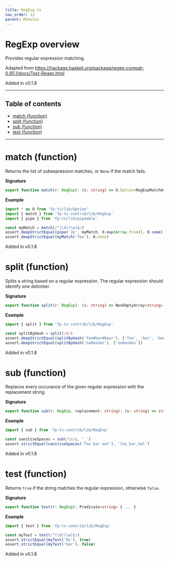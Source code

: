 ```yaml
---
title: RegExp.ts
nav_order: 13
parent: Modules
---
```


# RegExp overview

Provides regular expression matching.

Adapted from https://hackage.haskell.org/package/regex-compat-0.95.1/docs/Text-Regex.html

Added in v0.1.8

---

<h2 class="text-delta">Table of contents</h2>

- [match (function)](#match-function)
- [split (function)](#split-function)
- [sub (function)](#sub-function)
- [test (function)](#test-function)

---

# match (function)

Returns the list of subexpression matches, or `None` if the match fails.

**Signature**

```ts
export function match(r: RegExp): (s: string) => O.Option<RegExpMatchArray> { ... }
```

**Example**

```ts
import * as O from 'fp-ts/lib/Option'
import { match } from 'fp-ts-contrib/lib/RegExp'
import { pipe } from 'fp-ts/lib/pipeable'

const myMatch = match(/^(\d)(\w)$/)
assert.deepStrictEqual(pipe('2e', myMatch, O.map(Array.from)), O.some(['2e', '2', 'e']))
assert.deepStrictEqual(myMatch('foo'), O.none)
```

Added in v0.1.8

# split (function)

Splits a string based on a regular expression. The regular expression
should identify one delimiter.

**Signature**

```ts
export function split(r: RegExp): (s: string) => NonEmptyArray<string> { ... }
```

**Example**

```ts
import { split } from 'fp-ts-contrib/lib/RegExp'

const splitByHash = split(/#/)
assert.deepStrictEqual(splitByHash('foo#bar#beer'), ['foo', 'bar', 'beer'])
assert.deepStrictEqual(splitByHash('noHashes'), ['noHashes'])
```

Added in v0.1.8

# sub (function)

Replaces every occurance of the given regular expression
with the replacement string.

**Signature**

```ts
export function sub(r: RegExp, replacement: string): (s: string) => string { ... }
```

**Example**

```ts
import { sub } from 'fp-ts-contrib/lib/RegExp'

const sanitiseSpaces = sub(/\s/g, '_')
assert.strictEqual(sanitiseSpaces('foo bar owl'), 'foo_bar_owl')
```

Added in v0.1.8

# test (function)

Returns `true` if the string matches the regular expression,
otherwise `false`.

**Signature**

```ts
export function test(r: RegExp): Predicate<string> { ... }
```

**Example**

```ts
import { test } from 'fp-ts-contrib/lib/RegExp'

const myTest = test(/^(\d)(\w)$/)
assert.strictEqual(myTest('6s'), true)
assert.strictEqual(myTest('bar'), false)
```

Added in v0.1.8
